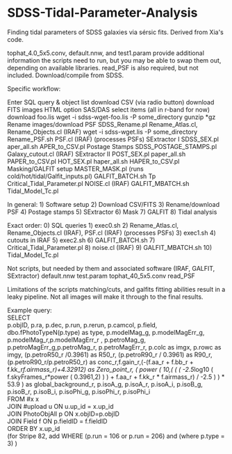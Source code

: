 # SDSS-Tidal-Parameter-Analysis
Finding tidal parameters of SDSS galaxies via sérsic fits. Derived from Xia's code.

tophat_4.0_5x5.conv, default.nnw, and test1.param provide additional information the scripts need to run, but you may be able to swap them out, depending on available libraries. read_PSF is also required, but not included. Download/compile from SDSS.

Specific workflow:

Enter SQL query & object list
download CSV (via radio button)
download FITS images
	HTML option
	SAS/DAS
	select items (all in r-band for now)
	download foo.lis
	wget -i sdss-wget-foo.lis -P some_directory
	gunzip *gz
Rename images/download PSF
	SDSS_Rename.pl
	Rename_Atlas.cl, Rename_Objects.cl (IRAF)
	wget -i sdss-wget.lis -P some_directory
	Rename_PSF.sh
	PSF.cl (IRAF) (processes PSFs)
SExtractor I
	SDSS_SEX.pl
	aper_all.sh
	APER_to_CSV.pl
Postage Stamps
	SDSS_POSTAGE_STAMPS.pl
	Galaxy_cutout.cl (IRAF)
SExtractor II
	POST_SEX.pl
	paper_all.sh
	PAPER_to_CSV.pl
	HOT_SEX.pl
	haper_all.sh
	HAPER_to_CSV.pl
Masking/GALFIT setup
	MASTER_MASK.pl (runs cold/hot/tidal/Galfit_inputs.pl)
	GALFIT_BATCH.sh
Tp
	Critical_Tidal_Parameter.pl
	NOISE.cl (IRAF)
	GALFIT_MBATCH.sh
	Tidal_Model_Tc.pl

In general:
	1) Software setup
	2) Download CSV/FITS
	3) Rename/download PSF
	4) Postage stamps
	5) SExtractor
	6) Mask
	7) GALFIT
	8) Tidal analysis
	
Exact order:
	0) SQL queries
	1) exec0.sh
	2) Rename_Atlas.cl, Rename_Objects.cl (IRAF), PSF.cl (IRAF) (processes PSFs)
	3) exec1.sh
	4) cutouts in IRAF
	5) exec2.sh
	6) GALFIT_BATCH.sh
	7) Critical_Tidal_Parameter.pl
	8) noise.cl (IRAF)
	9) GALFIT_MBATCH.sh
	10) Tidal_Model_Tc.pl

Not scripts, but needed by them and associated software (IRAF, GALFIT, SExtractor)
	default.nnw
	test.param
	tophat_40_5x5.conv
	read_PSF
	
Limitations of the scripts matching/cuts, and galfits fitting abilities result in a leaky pipeline. Not all images will make it through to the final results.

Example query:  
SELECT  
p.objID, p.ra, p.dec, p.run, p.rerun, p.camcol, p.field,
dbo.fPhotoTypeN(p.type) as type, p.modelMag_g, p.modelMagErr_g, p.modelMag_r,p.modelMagErr_r , p.petroMag_g, p.petroMagErr_g,p.petroMag_r, p.petroMagErr_r, p.colc as imgx, p.rowc as imgy, (p.petroR50_r /0.3961) as R50_r, (p.petroR90_r / 0.3961) as R90_r, (p.petroR90_r/p.petroR50_r) as conc_r,f.gain_r,(-(f.aa_r + f.bb_r + f.kk_r*f.airmass_r)+4.32912) as Zero_point_r, ( power ( 10,( ( ( -2.5*log10 ( f.skyFrames_r*power ( 0.3961,2) ) ) + f.aa_r + f.kk_r * f.airmass_r) / -2.5 ) ) * 53.9 ) as global_background_r, p.isoA_g, p.isoA_r, p.isoA_i, p.isoB_g, p.isoB_r, p.isoB_i, p.isoPhi_g, p.isoPhi_r, p.isoPhi_i  
FROM #x x  
JOIN #upload u ON u.up_id = x.up_id  
JOIN PhotoObjAll p ON x.objID=p.objID  
JOIN Field f ON p.fieldID = f.fieldID  
ORDER BY x.up_id  
(for Stripe 82, add WHERE (p.run = 106 or p.run = 206) and (where p.type = 3) )
